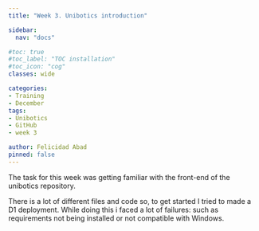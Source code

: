 ```yaml
---
title: "Week 3. Unibotics introduction"

sidebar:
  nav: "docs"

#toc: true
#toc_label: "TOC installation"
#toc_icon: "cog"
classes: wide

categories:
- Training
- December
tags:
- Unibotics
- GitHub
- week 3

author: Felicidad Abad
pinned: false
---
```


The task for this week was getting familiar with the front-end of the unibotics repository.

There is a lot of different files and code so, to get started I tried to made a D1 deployment. While doing this i faced a lot of failures: such as requirements not being installed or not compatible with Windows.
